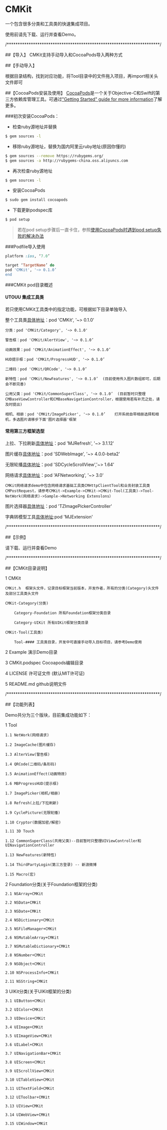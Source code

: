 # CMKit
一个包含很多分类和工具类的快速集成项目。

使用前请先下载、运行并查看Demo。

/**********************************************************************/

##【导入】
CMKit支持手动导入和CocoaPods导入两种方式

##【手动导入】

根据目录结构，找到对应功能，将Tool目录中的文件拖入项目，再import相关头文件即可

##【CocoaPods安装及使用】
[CocoaPods](http://cocoapods.org)是一个关于Objective-C和Swift的第三方依赖库管理工具。可通过["Getting Started" guide for more information](https://github.com/AFNetworking/AFNetworking/wiki/Getting-Started-with-AFNetworking)了解更多。

###初次安装CocoaPods：

- 检查ruby源地址并替换
```bash
$ gem sources -l
```
- 移除ruby源地址，替换为国内阿里云ruby地址(原因你懂的)
```bash
$ gem sources --remove https://rubygems.org/
$ gem sources -a http://rubygems-china.oss.aliyuncs.com
```
- 再次检查ruby源地址
```bash
$ gem sources -l
```

- 安装CocoaPods
```bash
$ sudo gem install cocoapods
```

- 下载更新podspec库
```bash
$ pod setup
```
> 若在pod setup步骤后一直卡住，参照[使用CocoaPods时遇到pod setup失败的解决办法](http://www.cocoachina.com/bbs/read.php?tid=193398)

###Podfile导入使用
```ruby
platform :ios, ‘7.0’

target ‘TargetName’ do
pod 'CMKit', '~> 0.1.0’
end
```

###CMKit pod目录概述

####                        UTOUU 集成工具类

若只使用CMKit工具类中的指定功能，可根据如下目录单独导入

整个工具类[具体地址](https://github.com/ZuoLuFei/CMKit)：pod 'CMKit', '~> 0.1.0'

    分类：pod 'CMKit/Category', '~> 0.1.0'

    警告框：pod 'CMKit/AlertView', '~> 0.1.0’

    动画效果：pod 'CMKit/AnimationEffect', '~> 0.1.0’

    HUD提示框：pod 'CMKit/ProgressHUD', '~> 0.1.0’

    二维码：pod 'CMKit/QRCode', '~> 0.1.0’

    新特性：pod 'CMKit/NewFeatures', '~> 0.1.0’  (目前使用传入图片数组即可，后期会不断完善)

    公用父类：pod 'CMKit/CommonSuperClass', '~> 0.1.0’  (目前暂时只整理CMBaseViewController和CMBaseNavigationController，根据使用若有补充之处，请及时提出)

    相机、相册：pod 'CMKit/ImagePicker', '~> 0.1.0’    打开系统自带相册选择和相机，多选图片请移步下面'图片选择器'框架

####                        常用第三方框架选型

上拉、下拉刷新[具体地址](https://github.com/CoderMJLee/MJRefresh)：pod 'MJRefresh', '~> 3.1.12'     

图片缓存[具体地址](https://github.com/rs/SDWebImage)：pod 'SDWebImage', '~> 4.0.0-beta2'    

无限轮播[具体地址](https://github.com/gsdios/SDCycleScrollView)：pod 'SDCycleScrollView','~> 1.64'    

网络请求[具体地址](https://github.com/AFNetworking/AFNetworking)：pod 'AFNetworking', '~> 3.0'

    CMKit网络请求demo中包含网络请求基础工具类CMHttpClientTool和业务封装工具类CMPostRequest，请参考CMKit->Example->CMKit->CMKit-Tool(工具类)->Tool-NetWork(网络请求)->Sample->Networking Extenslons） 

图片选择器[具体地址](https://github.com/banchichen/TZImagePickerController)：pod 'TZImagePickerController'

字典转模型工具[具体地址](https://github.com/CoderMJLee/MJExtension#Features):pod 'MJExtension'
    
/**********************************************************************/

##【示例】

请下载、运行并查看Demo


/**********************************************************************/

##【CMKit目录说明】

1 CMKit 

    CMKit.h  框架头文件，记录目标框架当前版本，开发作者，所有的分类(Category)头文件及部分工具类头文件
    
    CMKit-Category(分类)

        Category-Foundation 所有Foundation框架分类目录

        Category-UIKit 所有UIKit框架分类目录

    CMKit-Tool(工具类)

        Tool-#### 工具类目录，开发中可直接手动导入目标项目，请参考Demo使用

2 Example 演示Demo目录

3 CMKit.podspec Cocoapods编辑目录

4 LICENSE 许可证文件 (默认MIT许可证)

5 README.md github说明文件

/**********************************************************************/

##【功能列表】

Demo共分为三个版块，目前集成功能如下：

1 Tool

    1.1 NetWork(网络请求)

    1.2 ImageCache(图片缓存)

    1.3 AlterView(警告框)

    1.4 QRCode(二维码/条形码)

    1.5 AnimationEffect(动画特效)

    1.6 MBProgressHUD(提示框)

    1.7 ImagePicker(相机/相册)

    1.8 Refresh(上拉/下拉刷新)

    1.9 CyclePicture(无限轮播)

    1.10 Cryptor(数据加密/解密)

    1.11 3D Touch

    1.12 CommonSuperClass(共用父类)--目前暂时只整理UIViewController和UINavigationController

    1.13 NewFeatures(新特性)

    1.14 ThirdPartyLogin(第三方登录) -- 新浪微博

    1.15 Macro(宏)

2 Foundation分类(关于Foundation框架的分类)

    2.1 NSArray+CMKit

    2.2 NSData+CMKit

    2.3 NSDate+CMKit

    2.4 NSDictionary+CMKit

    2.5 NSFileManager+CMKit

    2.6 NSMutableArray+CMKit

    2.7 NSMutableDictionary+CMKit

    2.8 NSNumber+CMKit

    2.9 NSObject+CMKit

    2.10 NSProcessInfo+CMKit

    2.11 NSString+CMKit


3 UIKit分类(关于UIKit框架的分类)

    3.1 UIButton+CMKit

    3.2 UIColor+CMKit

    3.3 UIDevice+CMKit

    3.4 UIImage+CMKit

    3.5 UIImageView+CMKit

    3.6 UILabel+CMKit

    3.7 UINavigationBar+CMKit

    3.8 UIScreen+CMKit

    3.9 UIScrollView+CMKit

    3.10 UITableView+CMKit

    3.11 UITextField+CMKit

    3.12 UIToolbar+CMKit

    3.13 UIView+CMKit

    3.14 UIWebView+CMKit

    3.15 UIWindow+CMKit



